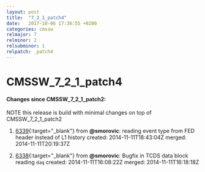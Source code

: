 ```yaml
---
layout: post
title:  "7_2_1_patch4"
date:   2017-10-06 17:36:55 +0200
categories: cmssw
relmajor: 7
relminor: 2
relsubminor: 1
relpatch: _patch4
---
```


# CMSSW_7_2_1_patch4
#### Changes since CMSSW_7_2_1_patch2:

NOTE this release is build with minimal changes on top of CMSSW_7_2_1_patch2 

1. [6339](http://github.com/cms-sw/cmssw/pull/6339){:target="_blank"}  from **@smorovic**: reading event type from FED header instead of L1 history created: 2014-11-11T18:43:04Z merged: 2014-11-11T20:19:37Z

1. [6338](http://github.com/cms-sw/cmssw/pull/6338){:target="_blank"}  from **@smorovic**: Bugfix in TCDS data block reading `daq`  created: 2014-11-11T16:08:22Z merged: 2014-11-11T16:18:18Z
